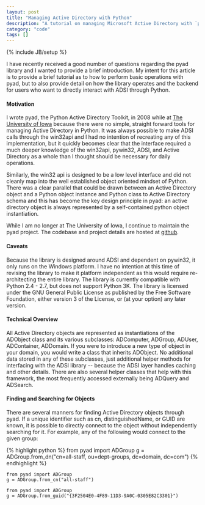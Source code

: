 ```yaml
---
layout: post
title: "Managing Active Directory with Python"
description: "A tutorial on managing Microsoft Active Directory with `pyad`, the Python library for Active Directory administration and an introduction to directly manipulating Active Directory through pywin32 and ADSI."
category: "code"
tags: []
---
```

{% include JB/setup %}

I have recently received a good number of questions regarding the pyad library and I wanted to provide a brief introduction. My intent for this article is to provide a brief tutorial as to how to perform basic operations with pyad, but to also provide detail on how the library operates and the backend for users who want to directly interact with ADSI through Python.

#### Motivation
I wrote pyad, the Python Active Directory Toolkit, in 2008 while at [The University of Iowa](http://www.uiowa.edu) because there were no simple, straight forward tools for managing Active Directory in Python. It was always possible to make ADSI calls through the win32api and I had no intention of recreating any of this implementation, but it quickly becomes clear that the interface required a much deeper knowledge of the win32api, pywin32, ADSI, and Active Directory as a whole than I thought should be necessary for daily operations.

Similarly, the win32 api is designed to be a low level interface and did not cleanly map into the well established object oriented mindset of Python. There was a clear parallel that could be drawn between an Active Directory object and a Python object instance and Python class to Active Directory schema and this has become the key design principle in pyad: an active directory object is always represented by a self-contained python object instantiation.

While I am no longer at The University of Iowa, I continue to maintain the pyad project. The codebase and project details are hosted at [github](https://github.com/zakird/pyad). 

#### Caveats 
Because the library is designed around ADSI and dependent on pywin32, it only runs on the Windows platform. I have no intention at this time of revising the library to make it platform independent as this would require re-architecting the entire library. The library is currently compatible with Python 2.4 - 2.7, but does not support Python 3K. The library is licensed under the GNU General Public License as published by the Free Software Foundation, either version 3 of the License, or (at your option) any later version.

#### Technical Overview
All Active Directory objects are represented as instantiations of the ADObject class and its various subclasses: ADComputer, ADGroup, ADUser, ADContainer, ADDomain. If you were to introduce a new type of object in your domain, you would write a class that inherits ADObject. No additional data stored in any of these subclasses, just additional helper methods for interfacing with the ADSI library -- because the ADSI layer handles caching and other details. There are also several helper classes that help with this framework, the most frequently accessed externally being ADQuery and ADSearch.

#### Finding and Searching for Objects
There are several manners for finding Active Directory objects through pyad. If a unique identifier such as cn, distinguishedName, or GUID are known, it is possible to directly connect to the object without independently searching for it. For example, any of the following would connect to the given group:

{% highlight python %}
	from pyad import ADGroup
	g = ADGroup.from_dn("cn=all-staff, ou=dept-groups, dc=domain, dc=com")
{% endhighlight %}
	
	from pyad import ADGroup
	g = ADGroup.from_cn("all-staff")
	
	from pyad import ADGroup
	g = ADGroup.from_guid("{3F2504E0-4F89-11D3-9A0C-0305E82C3301}")